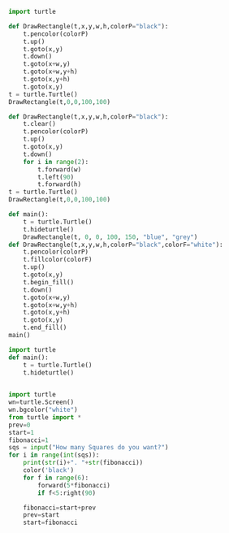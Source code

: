 <div class="cell code" data-execution_count="3">

``` python
import turtle
```

</div>

<div class="cell code" data-execution_count="6">

``` python
def DrawRectangle(t,x,y,w,h,colorP="black"):
    t.pencolor(colorP)
    t.up()
    t.goto(x,y)
    t.down()
    t.goto(x+w,y)
    t.goto(x+w,y+h)
    t.goto(x,y+h)
    t.goto(x,y)
t = turtle.Turtle()
DrawRectangle(t,0,0,100,100)
```

</div>

<div class="cell code" data-execution_count="2">

``` python
def DrawRectangle(t,x,y,w,h,colorP="black"):
    t.clear()
    t.pencolor(colorP)
    t.up()
    t.goto(x,y)
    t.down()
    for i in range(2):
        t.forward(w)
        t.left(90)
        t.forward(h)
t = turtle.Turtle()
DrawRectangle(t,0,0,100,100)
```

</div>

<div class="cell code" data-execution_count="6">

``` python
def main():
    t = turtle.Turtle()
    t.hideturtle()
    DrawRectangle(t, 0, 0, 100, 150, "blue", "grey")
def DrawRectangle(t,x,y,w,h,colorP="black",colorF="white"):
    t.pencolor(colorP)
    t.fillcolor(colorF)
    t.up()
    t.goto(x,y)
    t.begin_fill()
    t.down()
    t.goto(x+w,y)
    t.goto(x+w,y+h)
    t.goto(x,y+h)
    t.goto(x,y)
    t.end_fill()
main()
```

</div>

<div class="cell code">

``` python
import turtle
def main():
    t = turtle.Turtle()
    t.hideturtle()
    
```

</div>

<div class="cell code">

``` python
import turtle
wn=turtle.Screen()
wn.bgcolor("white")
from turtle import *
prev=0
start=1
fibonacci=1
sqs = input("How many Squares do you want?")
for i in range(int(sqs)):
    print(str(i)+". "+str(fibonacci))
    color('black')
    for f in range(6):
        forward(5*fibonacci)
        if f<5:right(90)

    fibonacci=start+prev
    prev=start
    start=fibonacci
```

</div>
